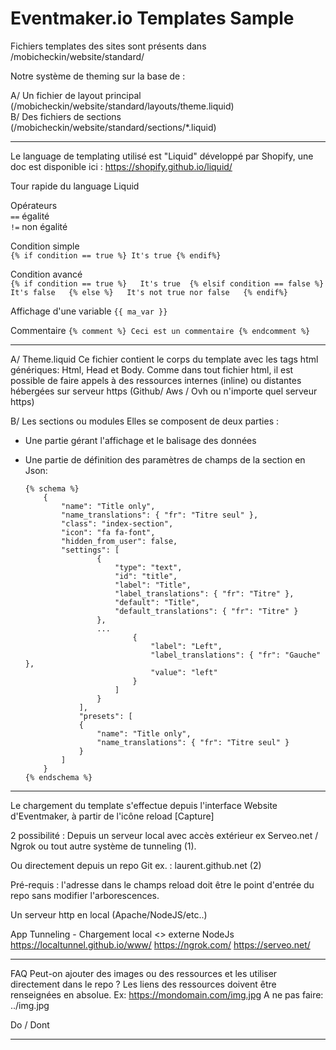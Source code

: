 # Eventmaker.io Templates Sample 

Fichiers templates des sites sont présents dans /mobicheckin/website/standard/

Notre système de theming sur la base de :

A/ Un fichier de layout principal (/mobicheckin/website/standard/layouts/theme.liquid)  
B/ Des fichiers de sections (/mobicheckin/website/standard/sections/*.liquid)

----------------------------------------------------

Le language de templating utilisé est "Liquid" développé par Shopify, 
une doc est disponible ici : https://shopify.github.io/liquid/

Tour rapide du language Liquid 

Opérateurs  
`==` égalité  
`!=` non égalité  

Condition simple  
`{% if condition == true %} It's true {% endif%}`  

Condition avancé  
`{% if condition == true %}  
 It's true 
{% elsif condition == false %}  
It's false  
{% else %}  
It's not true nor false  
{% endif%}`

Affichage d'une variable
`{{ ma_var }}`

Commentaire 
`{% comment %} Ceci est un commentaire {% endcomment %}`

----------------------------------------------------

A/ Theme.liquid
Ce fichier contient le corps du template avec les tags html génériques: Html, Head et Body.
Comme dans tout fichier html, il est possible de faire appels à des ressources internes (inline) ou distantes hébergées sur serveur https (Github/ Aws / Ovh ou n'importe quel serveur https)

B/ Les sections ou modules
Elles se composent de deux parties :

- Une partie gérant l'affichage et le balisage des données

- Une partie de définition des paramètres de champs de la section en Json:

    ```
    {% schema %}
        {
            "name": "Title only",
            "name_translations": { "fr": "Titre seul" },
            "class": "index-section",
            "icon": "fa fa-font",
            "hidden_from_user": false,
            "settings": [
                    {
                        "type": "text",
                        "id": "title",
                        "label": "Title",
                        "label_translations": { "fr": "Titre" },
                        "default": "Title",
                        "default_translations": { "fr": "Titre" }
                    },
                    ...
                            {
                                "label": "Left",
                                "label_translations": { "fr": "Gauche" },
                                "value": "left"
                            }
                        ]
                    }
                ],
                "presets": [
                {
                    "name": "Title only",
                    "name_translations": { "fr": "Titre seul" }
                }
            ]
        }
    {% endschema %}
    ```

----------------------------------------------------

Le chargement du template s'effectue depuis l'interface Website d'Eventmaker, à partir de l'icône reload [Capture]

2 possibilité :
Depuis un serveur local avec accès extérieur ex Serveo.net / Ngrok ou tout autre système de tunneling (1).

Ou directement depuis un repo Git 
ex. : laurent.github.net (2)

Pré-requis : l'adresse dans le champs reload doit être le point d'entrée du repo sans modifier l'arborescences.

Un serveur http en local (Apache/NodeJS/etc..)

App Tunneling - Chargement local <> externe
NodeJs
https://localtunnel.github.io/www/ 
https://ngrok.com/
https://serveo.net/

----------------------------------------------------

FAQ
Peut-on ajouter des images ou des ressources et les utiliser directement dans le repo ?
Les liens des ressources doivent être renseignées en absolue.
Ex: https://mondomain.com/img.jpg
A ne pas faire: ../img.jpg

Do / Dont

----------------------------------------------------